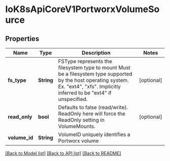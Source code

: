 # IoK8sApiCoreV1PortworxVolumeSource

## Properties
Name | Type | Description | Notes
------------ | ------------- | ------------- | -------------
**fs_type** | **String** | FSType represents the filesystem type to mount Must be a filesystem type supported by the host operating system. Ex. \"ext4\", \"xfs\". Implicitly inferred to be \"ext4\" if unspecified. | [optional] 
**read_only** | **bool** | Defaults to false (read/write). ReadOnly here will force the ReadOnly setting in VolumeMounts. | [optional] 
**volume_id** | **String** | VolumeID uniquely identifies a Portworx volume | 

[[Back to Model list]](../README.md#documentation-for-models) [[Back to API list]](../README.md#documentation-for-api-endpoints) [[Back to README]](../README.md)


